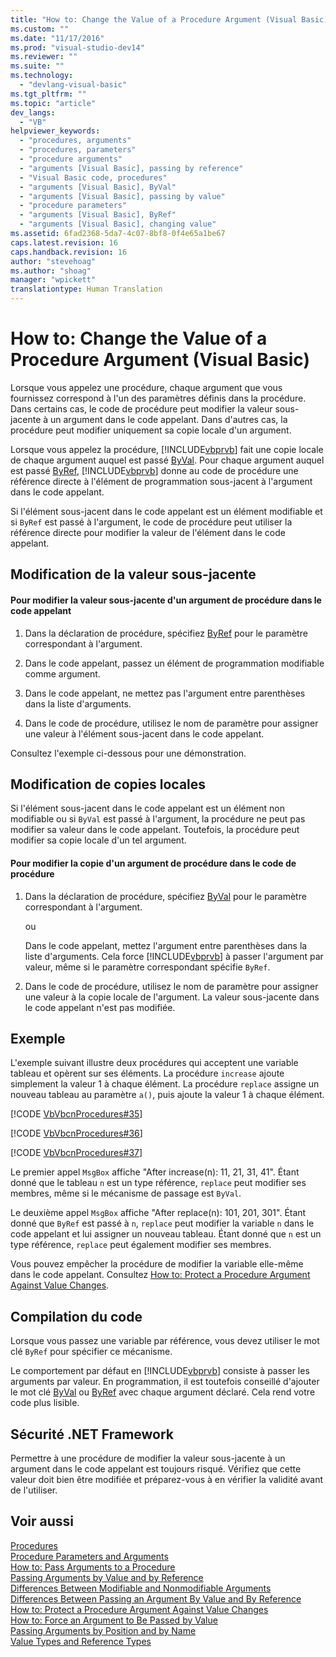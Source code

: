 ```yaml
---
title: "How to: Change the Value of a Procedure Argument (Visual Basic) | Microsoft Docs"
ms.custom: ""
ms.date: "11/17/2016"
ms.prod: "visual-studio-dev14"
ms.reviewer: ""
ms.suite: ""
ms.technology: 
  - "devlang-visual-basic"
ms.tgt_pltfrm: ""
ms.topic: "article"
dev_langs: 
  - "VB"
helpviewer_keywords: 
  - "procedures, arguments"
  - "procedures, parameters"
  - "procedure arguments"
  - "arguments [Visual Basic], passing by reference"
  - "Visual Basic code, procedures"
  - "arguments [Visual Basic], ByVal"
  - "arguments [Visual Basic], passing by value"
  - "procedure parameters"
  - "arguments [Visual Basic], ByRef"
  - "arguments [Visual Basic], changing value"
ms.assetid: 6fad2368-5da7-4c07-8bf8-0f4e65a1be67
caps.latest.revision: 16
caps.handback.revision: 16
author: "stevehoag"
ms.author: "shoag"
manager: "wpickett"
translationtype: Human Translation
---
```

# How to: Change the Value of a Procedure Argument (Visual Basic)
Lorsque vous appelez une procédure, chaque argument que vous fournissez correspond à l'un des paramètres définis dans la procédure.  Dans certains cas, le code de procédure peut modifier la valeur sous\-jacente à un argument dans le code appelant.  Dans d'autres cas, la procédure peut modifier uniquement sa copie locale d'un argument.  
  
 Lorsque vous appelez la procédure, [!INCLUDE[vbprvb](../../../../csharp/programming-guide/concepts/linq/includes/vbprvb_md.md)] fait une copie locale de chaque argument auquel est passé [ByVal](../../../../visual-basic/language-reference/modifiers/byval.md).  Pour chaque argument auquel est passé [ByRef](../../../../visual-basic/language-reference/modifiers/byref.md), [!INCLUDE[vbprvb](../../../../csharp/programming-guide/concepts/linq/includes/vbprvb_md.md)] donne au code de procédure une référence directe à l'élément de programmation sous\-jacent à l'argument dans le code appelant.  
  
 Si l'élément sous\-jacent dans le code appelant est un élément modifiable et si `ByRef` est passé à l'argument, le code de procédure peut utiliser la référence directe pour modifier la valeur de l'élément dans le code appelant.  
  
## Modification de la valeur sous\-jacente  
  
#### Pour modifier la valeur sous\-jacente d'un argument de procédure dans le code appelant  
  
1.  Dans la déclaration de procédure, spécifiez [ByRef](../../../../visual-basic/language-reference/modifiers/byref.md) pour le paramètre correspondant à l'argument.  
  
2.  Dans le code appelant, passez un élément de programmation modifiable comme argument.  
  
3.  Dans le code appelant, ne mettez pas l'argument entre parenthèses dans la liste d'arguments.  
  
4.  Dans le code de procédure, utilisez le nom de paramètre pour assigner une valeur à l'élément sous\-jacent dans le code appelant.  
  
 Consultez l'exemple ci\-dessous pour une démonstration.  
  
## Modification de copies locales  
 Si l'élément sous\-jacent dans le code appelant est un élément non modifiable ou si `ByVal` est passé à l'argument, la procédure ne peut pas modifier sa valeur dans le code appelant.  Toutefois, la procédure peut modifier sa copie locale d'un tel argument.  
  
#### Pour modifier la copie d'un argument de procédure dans le code de procédure  
  
1.  Dans la déclaration de procédure, spécifiez [ByVal](../../../../visual-basic/language-reference/modifiers/byval.md) pour le paramètre correspondant à l'argument.  
  
     ou  
  
     Dans le code appelant, mettez l'argument entre parenthèses dans la liste d'arguments.  Cela force [!INCLUDE[vbprvb](../../../../csharp/programming-guide/concepts/linq/includes/vbprvb_md.md)] à passer l'argument par valeur, même si le paramètre correspondant spécifie `ByRef`.  
  
2.  Dans le code de procédure, utilisez le nom de paramètre pour assigner une valeur à la copie locale de l'argument.  La valeur sous\-jacente dans le code appelant n'est pas modifiée.  
  
## Exemple  
 L'exemple suivant illustre deux procédures qui acceptent une variable tableau et opèrent sur ses éléments.  La procédure `increase` ajoute simplement la valeur 1 à chaque élément.  La procédure `replace` assigne un nouveau tableau au paramètre `a()`, puis ajoute la valeur 1 à chaque élément.  
  
 [!CODE [VbVbcnProcedures#35](../CodeSnippet/VS_Snippets_VBCSharp/VbVbcnProcedures#35)]  
  
 [!CODE [VbVbcnProcedures#36](../CodeSnippet/VS_Snippets_VBCSharp/VbVbcnProcedures#36)]  
  
 [!CODE [VbVbcnProcedures#37](../CodeSnippet/VS_Snippets_VBCSharp/VbVbcnProcedures#37)]  
  
 Le premier appel `MsgBox` affiche "After increase\(n\): 11, 21, 31, 41".  Étant donné que le tableau  `n`  est un type référence,  `replace`  peut modifier ses membres, même si le mécanisme de passage est `ByVal`.  
  
 Le deuxième appel `MsgBox` affiche "After replace\(n\): 101, 201, 301".  Étant donné que `ByRef` est passé à `n`,  `replace`  peut modifier la variable  `n`  dans le code appelant et lui assigner un nouveau tableau.  Étant donné que  `n`  est un type référence,  `replace`  peut également modifier ses membres.  
  
 Vous pouvez empêcher la procédure de modifier la variable elle\-même dans le code appelant.  Consultez [How to: Protect a Procedure Argument Against Value Changes](../../../../visual-basic/programming-guide/language-features/procedures/how-to-protect-a-procedure-argument-against-value-changes.md).  
  
## Compilation du code  
 Lorsque vous passez une variable par référence, vous devez utiliser le mot clé `ByRef` pour spécifier ce mécanisme.  
  
 Le comportement par défaut en [!INCLUDE[vbprvb](../../../../csharp/programming-guide/concepts/linq/includes/vbprvb_md.md)] consiste à passer les arguments par valeur.  En programmation, il est toutefois conseillé d'ajouter le mot clé [ByVal](../../../../visual-basic/language-reference/modifiers/byval.md) ou [ByRef](../../../../visual-basic/language-reference/modifiers/byref.md) avec chaque argument déclaré.  Cela rend votre code plus lisible.  
  
## Sécurité .NET Framework  
 Permettre à une procédure de modifier la valeur sous\-jacente à un argument dans le code appelant est toujours risqué.  Vérifiez que cette valeur doit bien être modifiée et préparez\-vous à en vérifier la validité avant de l'utiliser.  
  
## Voir aussi  
 [Procedures](../../../../visual-basic/programming-guide/language-features/procedures/index.md)   
 [Procedure Parameters and Arguments](../../../../visual-basic/programming-guide/language-features/procedures/procedure-parameters-and-arguments.md)   
 [How to: Pass Arguments to a Procedure](../../../../visual-basic/programming-guide/language-features/procedures/how-to-pass-arguments-to-a-procedure.md)   
 [Passing Arguments by Value and by Reference](../../../../visual-basic/programming-guide/language-features/procedures/passing-arguments-by-value-and-by-reference.md)   
 [Differences Between Modifiable and Nonmodifiable Arguments](../../../../visual-basic/programming-guide/language-features/procedures/differences-between-modifiable-and-nonmodifiable-arguments.md)   
 [Differences Between Passing an Argument By Value and By Reference](../../../../visual-basic/programming-guide/language-features/procedures/differences-between-passing-an-argument-by-value-and-by-reference.md)   
 [How to: Protect a Procedure Argument Against Value Changes](../../../../visual-basic/programming-guide/language-features/procedures/how-to-protect-a-procedure-argument-against-value-changes.md)   
 [How to: Force an Argument to Be Passed by Value](../../../../visual-basic/programming-guide/language-features/procedures/how-to-force-an-argument-to-be-passed-by-value.md)   
 [Passing Arguments by Position and by Name](../../../../visual-basic/programming-guide/language-features/procedures/passing-arguments-by-position-and-by-name.md)   
 [Value Types and Reference Types](../../../../visual-basic/programming-guide/language-features/data-types/value-types-and-reference-types.md)